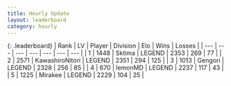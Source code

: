 ```yaml
---
title: Hourly Update
layout: leaderboard
category: hourly
---
```


{: .leaderboard}
| Rank | LV | Player | Division | Elo | Wins | Losses |
| --- | --- | --- | --- | --- | --- | --- |
| <span data-change="1">1</span> | 1448 | <span title="ID: 353063">Sktima</span> | LEGEND | <span data-change="10">2353</span> | <span data-change="6">269</span> | <span data-change="0">77</span> |
| <span data-change="-1">2</span> | 2571 | <span title="ID: 164871">KawashiroNitori</span> | LEGEND | <span data-change="0">2351</span> | <span data-change="0">294</span> | <span data-change="0">125</span> |
| <span data-change="0">3</span> | 1013 | <span title="ID: 294236">Gengori</span> | LEGEND | <span data-change="0">2328</span> | <span data-change="0">256</span> | <span data-change="0">85</span> |
| <span data-change="0">4</span> | 670 | <span title="ID: 76009">lemonMD</span> | LEGEND | <span data-change="0">2237</span> | <span data-change="0">117</span> | <span data-change="0">43</span> |
| <span data-change="0">5</span> | 1225 | <span title="ID: 416373">Mirakee</span> | LEGEND | <span data-change="0">2229</span> | <span data-change="0">104</span> | <span data-change="0">25</span> |